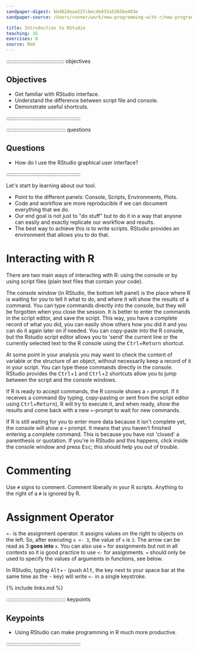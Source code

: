```yaml
---
sandpaper-digest: bb482deaa22fcbecde833a5265be483e
sandpaper-source: /Users/runner/work/new-programming-with-r/new-programming-with-r/episodes/09-supp-intro-rstudio.Rmd

title: Introduction to RStudio
teaching: 15
exercises: 0
source: Rmd
---
```




::::::::::::::::::::::::::::::::::::::: objectives

## Objectives

- Get familiar with RStudio interface.
- Understand the difference between script file and console.
- Demonstrate useful shortcuts.

::::::::::::::::::::::::::::::::::::::::::::::::::

:::::::::::::::::::::::::::::::::::::::: questions

## Questions

- How do I use the RStudio graphical user interface?

::::::::::::::::::::::::::::::::::::::::::::::::::

Let's start by learning about our tool.

- Point to the different panels: Console, Scripts, Environments, Plots.
- Code and workflow are more reproducible if we can document everything that we do.
- Our end goal is not just to "do stuff" but to do it in a way that anyone can
  easily and exactly replicate our workflow and results.
- The best way to achieve this is to write scripts. RStudio provides an
  environment that allows you to do that.

# Interacting with R

There are two main ways of interacting with R: using the console or by using
script files (plain text files that contain your code).

The console window (in RStudio, the bottom left panel) is the place where R is
waiting for you to tell it what to do, and where it will show the results of a
command.  You can type commands directly into the console, but they will be
forgotten when you close the session. It is better to enter the commands in the
script editor, and save the script. This way, you have a complete record of what
you did, you can easily show others how you did it and you can do it again later
on if needed. You can copy-paste into the R console, but the Rstudio script
editor allows you to 'send' the current line or the currently selected text to
the R console using the <kbd>Ctrl</kbd>\+<kbd>Return</kbd> shortcut.

At some point in your analysis you may want to check the content of variable or
the structure of an object, without necessarily keep a record of it in your
script. You can type these commands directly in the console. RStudio provides
the <kbd>Ctrl</kbd>\+<kbd>1</kbd> and <kbd>Ctrl</kbd>\+<kbd>2</kbd> shortcuts allow you to jump between the script and the
console windows.

If R is ready to accept commands, the R console shows a `>` prompt. If it
receives a command (by typing, copy-pasting or sent from the script editor using
<kbd>Ctrl</kbd>\+<kbd>Return</kbd>), R will try to execute it, and when ready, show the results and
come back with a new `>`\-prompt to wait for new commands.

If R is still waiting for you to enter more data because it isn't complete yet,
the console will show a `+` prompt. It means that you haven't finished entering
a complete command. This is because you have not 'closed' a parenthesis or
quotation. If you're in RStudio and this happens, click inside the console
window and press <kbd>Esc</kbd>; this should help you out of trouble.

# Commenting

Use `#` signs to comment. Comment liberally in your R scripts. Anything to the
right of a `#` is ignored by R.

# Assignment Operator

`<-` is the assignment operator. It assigns values on the right to objects on
the left. So, after executing `x <- 3`, the value of `x` is `3`. The arrow can
be read as 3 **goes into** `x`.  You can also use `=` for assignments but not in
all contexts so it is good practice to use `<-` for assignments. `=` should only
be used to specify the values of arguments in functions, see below.

In RStudio, typing <kbd>Alt</kbd>\+<kbd>\-</kbd> (push <kbd>Alt</kbd>, the key next to your space bar at the
same time as the <kbd>\-</kbd> key) will write `<-` in a single keystroke.

{% include links.md %}

:::::::::::::::::::::::::::::::::::::::: keypoints

## Keypoints

- Using RStudio can make programming in R much more productive.

::::::::::::::::::::::::::::::::::::::::::::::::::


